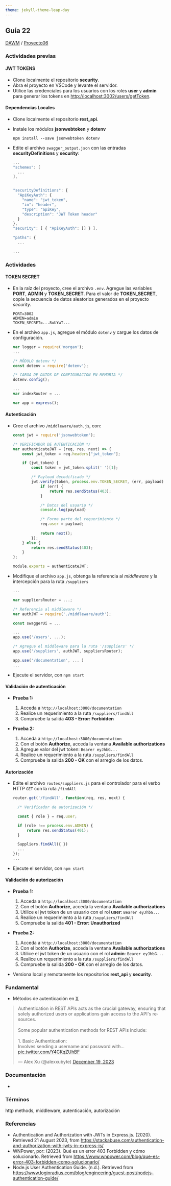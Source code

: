 ```yaml
---
theme: jekyll-theme-leap-day
---
```


## Guía 22

[DAWM](/DAWM/) / [Proyecto06](/DAWM/proyectos/2023/proyecto06)

### Actividades previas

#### JWT TOKENS

* Clone localmente el repositorio **security**.
* Abra el proyecto en VSCode y levante el servidor.
* Utilice las credenciales para los usuarios con los roles **user** y **admin** para generar los tokens en [http://localhost:3002/users/getToken](http://localhost:3002/users/getToken).

#### Dependencias Locales

* Clone localmente el repositorio **rest_api**.
* Instale los módulos **jsonwebtoken** y **dotenv** 

  ```command
  npm install --save jsonwebtoken dotenv
  ```

* Edite el archivo `swagger_output.json` con las entradas **securityDefinitions** y **security**:

  ```typescript
  ...
  "schemes": [
    ...
  ],


  "securityDefinitions": {
    "ApiKeyAuth": {
      "name": "jwt_token",
      "in": "header",
      "type": "apiKey",
      "description": "JWT Token header"
    }
  },
  "security": [ { "ApiKeyAuth": [] } ],

  "paths": {
    ...

  ...
  ```

### Actividades

#### TOKEN SECRET

* En la raíz del proyecto, cree el archivo `.env`. Agregue las variables **PORT**, **ADMIN** y **TOKEN_SECRET**. Para el valor de  **TOKEN_SECRET**, copie la secuencia de datos aleatorios generados en el proyecto _security_.

  ```
  PORT=3002
  ADMIN=admin
  TOKEN_SECRET=...8uUYwT...
  ```

* En el archivo `app.js`, agregue el módulo `dotenv` y cargue los datos de configuración.

  ```typescript
  var logger = require('morgan');
  ...

  /* MÓDULO dotenv */
  const dotenv = require('dotenv');

  /* CARGA DE DATOS DE CONFIGURACION EN MEMORIA */
  dotenv.config();

  ...
  var indexRouter = ...

  var app = express();
  ```

#### Autenticación

* Cree el archivo `/middleware/auth.js`, con:
  
  ```typescript
  const jwt = require('jsonwebtoken');

  /* VERIFICADOR DE AUTENTICACIÓN */
  var authenticateJWT = (req, res, next) => {
      const jwt_token = req.headers["jwt_token"];

      if (jwt_token) {
          const token = jwt_token.split(' ')[1];

          /* Payload decodificado */
          jwt.verify(token, process.env.TOKEN_SECRET, (err, payload) => {
              if (err) {
                  return res.sendStatus(403);
              }

              /* Datos del usuario */
              console.log(payload)

              /* Forma parte del requerimiento */
              req.user = payload;
              
              return next();
          });
      } else {
          return res.sendStatus(403);
      }
  };

  module.exports = authenticateJWT;
  ```

* Modifique el archivo `app.js`, obtenga la referencia al _middleware_ y la intercepción para la ruta `/suppliers`

  ```typescript
  ...

  var suppliersRouter = ...;

  /* Referencia al middleware */
  var authJWT = require('./middleware/auth');
  
  const swaggerUi = ...

  ...
  app.use('/users', ...);

  /* Agregue el middleware para la ruta '/suppliers' */
  app.use('/suppliers', authJWT, suppliersRouter);

  app.use('/documentation', ... )
  ...
  ```

* Ejecute el servidor, con `npm start`

#### Validación de autenticación

* **Prueba 1:**
  1. Acceda a `http://localhost:3000/documentation`
  2. Realice un requerimiento a la ruta `/suppliers/findAll`
  3. Compruebe la salida **403 - Error: Forbidden**

* **Prueba 2:**
  1. Acceda a `http://localhost:3000/documentation`
  2. Con el botón **Authorize**, acceda la ventana **Available authorizations**
  3. Agregue valor del jwt token: `Bearer eyJhbG...`
  4. Realice un requerimiento a la ruta `/suppliers/findAll`
  5. Compruebe la salida **200 - OK** con el arreglo de los datos.

#### Autorización

* Edite el archivo `routes/suppliers.js` para el controlador para el verbo HTTP `GET` con la ruta `/findAll` 

  ```typescript
  router.get('/findAll', function(req, res, next) {

    /* Verificador de autorización */

    const { role } = req.user;

    if (role !== process.env.ADMIN) {
        return res.sendStatus(401);
    }

    Suppliers.findAll({ })  
    ...
  });
  ...
  ```

* Ejecute el servidor, con `npm start`

#### Validación de autorización

* **Prueba 1:**
  1. Acceda a `http://localhost:3000/documentation`
  2. Con el botón **Authorize**, acceda la ventana **Available authorizations**
  3. Utilice el jwt token de un usuario con el rol **user**: `Bearer eyJhbG...`
  4. Realice un requerimiento a la ruta `/suppliers/findAll`
  5. Compruebe la salida **401 - Error: Unauthorized**

* **Prueba 2:**
  1. Acceda a `http://localhost:3000/documentation`
  2. Con el botón **Authorize**, acceda la ventana **Available authorizations**
  3. Utilice el jwt token de un usuario con el rol **admin**: `Bearer eyJhbG...`
  4. Realice un requerimiento a la ruta `/suppliers/findAll`
  5. Compruebe la salida **200 - OK** con el arreglo de los datos.

* Versiona local y remotamente los repositorios **rest_api** y **security**.

### Fundamental

* Métodos de autenticación en [X](https://twitter.com/alexxubyte/status/1737151765097951544)

<blockquote class="twitter-tweet" data-media-max-width="560"><p lang="en" dir="ltr">Authentication in REST APIs acts as the crucial gateway, ensuring that solely authorized users or applications gain access to the API&#39;s resources.<br><br>Some popular authentication methods for REST APIs include:<br><br>1. Basic Authentication: <br>Involves sending a username and password with… <a href="https://t.co/Y4CKqZUhBF">pic.twitter.com/Y4CKqZUhBF</a></p>&mdash; Alex Xu (@alexxubyte) <a href="https://twitter.com/alexxubyte/status/1737151765097951544?ref_src=twsrc%5Etfw">December 19, 2023</a></blockquote> <script async src="https://platform.twitter.com/widgets.js" charset="utf-8"></script>


### Documentación

* 

### Términos

http methods, middleware, autenticación, autorización

### Referencias

* Authentication and Authorization with JWTs in Express.js. (2020). Retrieved 21 August 2023, from https://stackabuse.com/authentication-and-authorization-with-jwts-in-express-js/
* WNPower, por: (2023). Qué es un error 403 Forbidden y cómo solucionarlo. Retrieved from https://www.wnpower.com/blog/que-es-error-403-forbidden-como-solucionarlo/
* Node.js User Authentication Guide. (n.d.). Retrieved from https://www.loginradius.com/blog/engineering/guest-post/nodejs-authentication-guide/